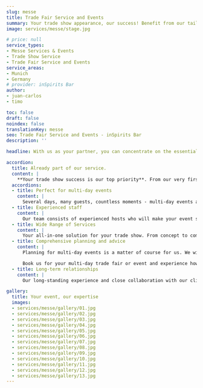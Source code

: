 ```yaml
---
slug: messe
title: Trade Fair Service and Events
summary: Your trade show appearance, our success! Benefit from our tailored trade show service in the vicinity of the Munich trade fair.
image: services/messe/stage.jpg

# price: null
service_types:
- Messe Services & Events
- Trade Show Service
- Trade Fair Service and Events
service_areas:
- Munich
- Germany
# provider: inSpirits Bar
author:
- juan-carlos
- timo

toc: false
draft: false
noindex: false
translationKey: messe
seo: Trade Fair Service and Events - inSpirits Bar
description: ''

headline: With us as your partner, you can concentrate on the essentials, the conversations with your guests!

accordion:
  title: Already part of our service.
  content: |
    **Your trade show success is our top priority**. From our very first conversation, we ask the right questions and plan your exhibit with the same dedication as if it were our own. Together, we craft your key message and bring it to life with impactful creative ideas. We meticulously attend to every detail to ensure your guests have an unforgettable experience with lasting impact.
  accordions:
  - title: Perfect for multi-day events
    content: |
      Several days, many guests, countless moments - multi-day events are dynamic and require flexibility and quick decisions. This is exactly where we come into play. Our short decision-making processes and high level of cooperation enable us to cater to all wishes and special requirements and ensure that your event runs smoothly.
  - title: Experienced staff
    content: |
      Our team consists of experienced hosts who will make your event special. Courtesy and a warm welcome are our top priorities. Thanks to our multilingual staff, we ensure that every guest feels at home
  - title: Wide Range of Services
    content: |
      Your all-in-one solution for your trade show. From concept to completion – we handle everything. Whether it's a coffee break, lunch, or an after-work drink, we have the perfect solution for you.
  - title: Comprehensive planning and advice
    content: |
      Planning for multi-day events is a matter of course for us. We will inform you in advance about all the necessary special features, such as sufficient storage space, cooling facilities and much more. So you can be sure that everything is perfectly prepared and your event will be a complete success.

      Book us for your multi-day trade fair or event and experience how we can turn your event into an unforgettable experience with our mobile bar!
  - title: Long-term relationships
    content: |
      Our long-standing experience and close collaboration with our clients have led to many of them becoming repeat customers. This trust allows us to continuously improve our services and tailor them to the specific needs of each client. As a result, we can easily handle even the largest projects.

gallery:
  title: Your event, our expertise
  images:
  - services/messe/gallery/01.jpg
  - services/messe/gallery/02.jpg
  - services/messe/gallery/03.jpg
  - services/messe/gallery/04.jpg
  - services/messe/gallery/05.jpg
  - services/messe/gallery/06.jpg
  - services/messe/gallery/07.jpg
  - services/messe/gallery/08.jpg
  - services/messe/gallery/09.jpg
  - services/messe/gallery/10.jpg
  - services/messe/gallery/11.jpg
  - services/messe/gallery/12.jpg
  - services/messe/gallery/13.jpg
---
```

